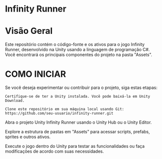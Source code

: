 # Infinity Runner

# Visão Geral

Este repositório contém o código-fonte e os ativos para o jogo Infinity Runner, desenvolvido na Unity usando a linguagem de programação C#. Você encontrará os principais componentes do projeto na pasta "Assets".

# COMO INICIAR 
Se você deseja experimentar ou contribuir para o projeto, siga estas etapas:

    Certifique-se de ter a Unity instalada. Você pode baixá-la em Unity Download.

    Clone este repositório em sua máquina local usando Git: https://github.com/seu-usuario/infinity-runner.git

Abra o projeto Unity Infinity Runner usando o Unity Hub ou o Unity Editor.

Explore a estrutura de pastas em "Assets" para acessar scripts, prefabs, sprites e outros ativos.

Execute o jogo dentro do Unity para testar as funcionalidades ou faça modificações de acordo com suas necessidades.
 
